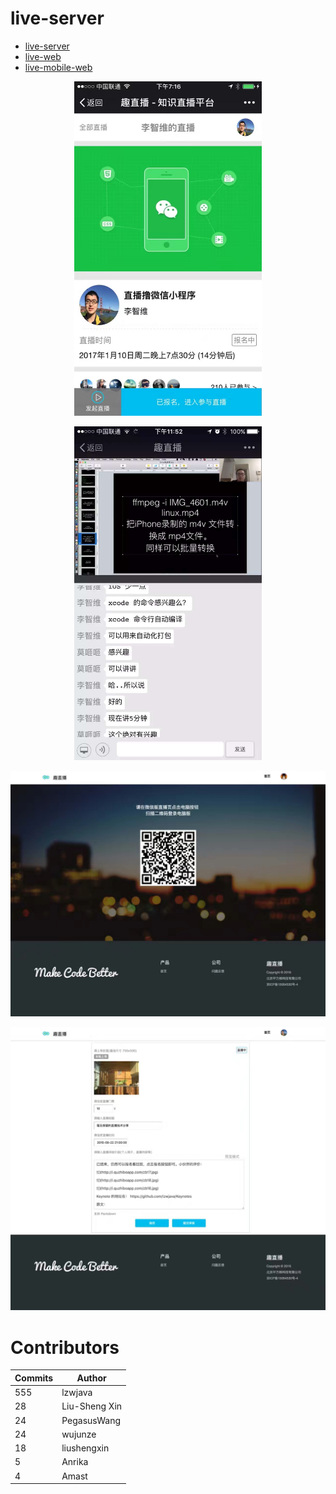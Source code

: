 # live-server

* [live-server](https://github.com/lzwjava/live-server)
* [live-web](https://github.com/lzwjava/live-web)
* [live-mobile-web](https://github.com/lzwjava/live-mobile-web)

<div align="center">

<img src="./img/img1.jpg" width="300px" /><img/>

<img src="./img/img2.jpg" width="300px" /><img/>

</div>

![img3](./img/img3.jpg)

![img14](./img/img4.jpg)

# Contributors

| Commits | Author |
| ------ | ---- |
|   555 | lzwjava|
|    28|  Liu-Sheng Xin|
|    24|  PegasusWang|
|    24 | wujunze|
|    18 | liushengxin|
|     5|  Anrika|
|     4  |Amast|
